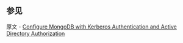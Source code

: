 ## 参见

原文 - [Configure MongoDB with Kerberos Authentication and Active Directory Authorization]( https://docs.mongodb.com/manual/tutorial/kerberos-auth-activedirectory-authz/ )

